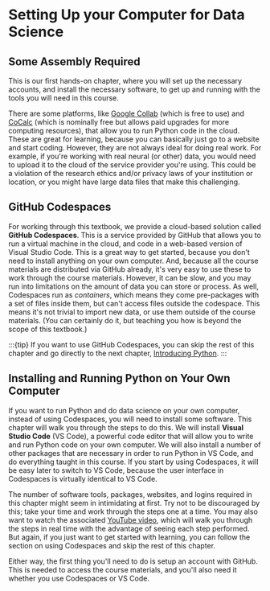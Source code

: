 # Setting Up your Computer for Data Science

## Some Assembly Required

This is our first hands-on chapter, where you will set up the necessary accounts, and install the necessary software, to get up and running with the tools you will need in this course.

There are some platforms, like [Google Collab](https://colab.research.google.com/) (which is free to use) and [CoCalc](https://cocalc.com/) (which is nominally free but allows paid upgrades for more computing resources), that allow you to run Python code in the cloud. These are great for learning, because you can basically just go to a website and start coding. However, they are not always ideal for doing real work. For example, if you're working with real neural (or other) data, you would need to upload it to the cloud of the service provider you're using. This could be a violation of the research ethics and/or privacy laws of your institution or location, or you might have large data files that make this challenging.

## GitHub Codespaces

For working through this textbook, we provide a cloud-based solution called **GitHub Codespaces**. This is a service provided by GitHub that allows you to run a virtual machine in the cloud, and code in a web-based version of Visual Studio Code. This is a great way to get started, because you don't need to install anything on your own computer. And, because all the course materials are distributed via GitHub already, it's very easy to use these to work through the course materials. However, it can be slow, and you may run into limitations on the amount of data you can store or process. As well, Codespaces run as *containers*, which means they come pre-packages with a set of files inside them, but can't access files outside the codespace. This means it's not trivial to import new data, or use them outside of the course materials. (You can certainly do it, but teaching you how is beyond the scope of this textbook.)

:::{tip}
If you want to use GitHub Codespaces, you can skip the rest of this chapter and go directly to the next chapter, [Introducing Python](../3-python/introduction).
:::

## Installing and Running Python on Your Own Computer

If you want to run Python and do data science on your own computer, instead of using Codespaces, you will need to install some software. This chapter will walk you through the steps to do this. We will install **Visual Studio Code** (VS Code), a powerful code editor that will allow you to write and run Python code on your own computer. We will also install a number of other packages that are necessary in order to run Python in VS Code, and do everything taught in this course. If you start by using Codespaces, it will be easy later to switch to VS Code, because the user interface in Codespaces is virtually identical to VS Code.

The number of software tools, packages, websites, and logins required in this chapter might seem in intimidating at first. Try not to be discouraged by this; take your time and work through the steps one at a time. You may also want to watch the associated [YouTube video](https://youtu.be/tF6_xp3LU8A), which will walk you through the steps in real time with the advantage of seeing each step performed. But again, if you just want to get started with learning, you can follow the section on using Codespaces and skip the rest of this chapter.

Either way, the first thing you'll need to do is setup an account with GitHub. This is needed to access the course materials, and you'll also need it whether you use Codespaces or VS Code.
